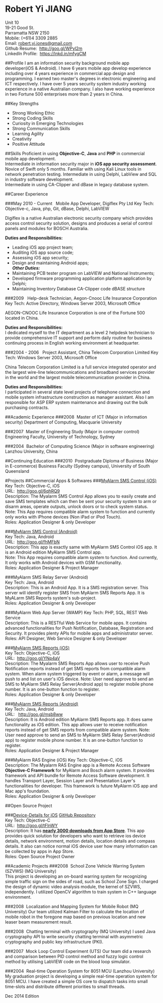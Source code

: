 # Robert Yi JIANG

Unit 10  
19-21 Good St.  
Parramatta NSW 2150  
Mobile: (+61)4 3309 2885  
Email: robert.yi.jones@gmail.com  
Github Resume: &nbsp;http://goo.gl/WPyl2m  
LinkedIn Profile: &nbsp;https://lnkd.in/mfygCM  


##Profile
I am an information security background mobile app developer(iOS & Android). I have 6 years mobile app develop experience including over 4 years experience in commercial app design and programming. I earned two master's degrees in electronic engineering and ICT respectively. I have over 5 years security system industry working experience in a native Australian company. I also have working experience in two Fortune 500 enterprises more than 2 years in China. 
 
##Key Strengths
- Strong Working Ethic  
- Strong Coding Skills  
- Curiosity in Emerging Technologies 
- Strong Communication Skills  
- Learning Agility  
- Creativity  
- Positive Attitude   
 
##Skills
Proficient in using **Objective-C**, **Java** and **PHP** in commercial mobile app development.  
Intermediate in information security major in **iOS app security assessment**.   
Novice of Swift only 5 months.
Familiar with using Kali Linux tools in network penetration testing. 
Intermediate in using Delphi, LabView and SQL in industry software development.    
Intermediate in using CA-Clipper and dBase in legacy database system.
  
 
##Career Experience

###May 2010 - Current &nbsp;&nbsp;Mobile App Developer, Digiflex Pty Ltd
Key Tech: Objective-c, Java, php, Git, dBase, Delphi, LabVIEW

Digiflex is a native Australian electronic security company which provides access control security solution,  designs and produces a serial of control panels and modules for BOSCH Australia.

**Duties and Responsibilities:**  
- Leading iOS app project team;   
- Auditing iOS app source code;  
- Assessing iOS app security;  
- Design and maintaining Android apps;    
***Other Duties:***  
- Maintaining PCB tester program on LabVIEW and National Instruments;   
- Developed firmware programming application platform application by Delphi;  
- Maintaining Inventory Database CA-Clipper code dBASE structure  

###2009 &nbsp;&nbsp;Help-desk Technician, Aegon-Cnooc Life Insurance Corporation
Key Tech: Active Directory, Windows Server 2003, Microsoft Office

AEGON-CNOOC Life Insurance Corporation is one of the Fortune 500 located in China. 
 
**Duties and Responsibilities:**   
I dedicated myself to the IT department as a level 2 helpdesk technician to provide comprehensive IT support and perform daily routine for business continuing process in English working environment at headquarter.

 
###2004 - 2006 &nbsp;&nbsp;Project Assistant, China Telecom Corporation Limited
Key Tech: Windows Server 2003, Microsoft Office

China Telecom Corporation Limited is a full service integrated operator and the largest wire-line telecommunications and broadband services provider in the world and the largest mobile telecommunication provider in China. 
 
**Duties and Responsibilities:**  
I participated in several state level projects of telephone connection and mobile system infrastructure construction as manager assistant. Also I am responsible for ASP ERP system maintenance and drawing out the bulk purchasing contracts.
 
##Academic Experience
###2008&nbsp;  Master of ICT (Major in information security)
Department of Computing, Macquarie University
 
###2007&nbsp;  Master of Engineering Study (Major in computer control)
Engineering Faculty, University of Technology, Sydney
 
###2004&nbsp;  Bachelor of Computing Science (Major in software engineering)
Lanzhou University, China
 
##Continuing Education
###2010&nbsp; Postgraduate Diploma of Business (Major in E-commerce)
Business Faculty (Sydney campus), University of South Queensland

#Projects
##Commercial Apps & Softwares
###[MyAlarm SMS Control (iOS)](https://itunes.apple.com/au/app/myalarm-sms-control/id585238523?mt=8)    
Key Tech: Objective-C, iOS   
URL: &nbsp;http://goo.gl/6qhRQ9  
Description: The Myalarm SMS Control App allows you to easily create and save SMS templates which can then be sent your security system to arm or disarm areas, operate outputs, unlock doors or to check system status.  
Note: This App requires compatible alarm system to function and currently only works with iPhone devices (Non iPad or iPod Touch).  
Roles: Application Designer & only Developer

###[MyAlarm SMS Control (Android)](https://play.google.com/store/apps/details?id=com.myalerm.activities&hl=en)    
Key Tech: Java, Android  
URL:&nbsp;&nbsp;http://goo.gl/fhMFbN  
Description: This app is exactly same with MyAlarm SMS Control iOS app. It is an Android edition MyAlarm SMS Control app.   
Note: This App requires compatible alarm system to function. And currently, It 
only works with Android devices with GSM functionality.  
Roles: Application Designer & Project Manager    

###MyAlarm SMS Relay Server (Android)   
Key Tech: Java, Android      
Description: This is an Android App. It is a SMS registration server. This server will identify register SMS from MyAlarm SMS Reports App. It is MyALarm SMS Reports system's sub-project.  
Roles: Application Designer & only Developer  

###MyAlarm Web App Server (WAMP) 
Key Tech: PHP, SQL, REST Web Service      
Description: This is a RESTful Web Service for mobile apps. It contains advanced functionalities for Push Notification, Database, Registration and Security. It provides plenty APIs for mobile apps and administrator server.  
Roles:  API Designer, Web Service Designer & only Developer  

###[MyAlarm SMS Reports (iOS)](https://itunes.apple.com/nz/app/myalarm-sms-reports/id717067982?mt=8)  
Key Tech: Objective-C, iOS  
URL:&nbsp; http://goo.gl/YNp4aV      
Description: The Myalarm SMS Reports App allows user to receive Push Notification reports instead of get SMS reports from compatible alarm system. When alarm system triggered by event or alarm, a message will push to and list on user's iOS device. 
Note: User need approve to send an SMS to MyAlarm SMS Relay Server(Android app) to register mobile phone number. It is an one-button function to register.  
Roles: Application Designer & only Developer  

###[MyAlarm SMS Reports (Android)](https://play.google.com/store/apps/details?id=com.smsreporting.activities)  
Key Tech: Java, Android  
URL: &nbsp; http://goo.gl/msb8ww   
Description: It is Android edition MyAlarm SMS Reports app. It does same functionality as iOS edition. This app allows user to receive notification reports instead of get SMS reports from compatible alarm system. 
Note: User need approve to send an SMS to MyAlarm SMS Relay Server(Android app) to register mobile phone number. It is an one-button function to register.   
Roles: Application Designer & Project Manager  

###MyAlarm RAS Engine (iOS)
Key Tech: Objective-C, iOS   
Description: The Myalarm RAS Engine app is a Remote Access Software **Objective-C Framework** for MyAlarm and Bosch alarm system. It provides framework and API bundle for Remote Access Software development. It handles Transport Layer, Session Layer and Presentation Layer's functionalities for developer. This framework is future MyAlarm iOS app and Mac app's foundation.  
Roles: Application Designer & only Developer  

##Open Source Project 
  
###[Device-Details for iOS](https://itunes.apple.com/au/app/device-details-infor.-about/id793582130?mt=8) 
[GitHub Repository](https://github.com/robert-yi-jones/Device-Details)   
Key Tech: Objective-C  
URL: &nbsp;http://goo.gl/tFlnWY    
Description: It has **[nearly 3000 downloads from App Store](https://www.dropbox.com/s/8am9y7zez1fsp1i/Screenshot%202014-05-21%2000.08.15.png)**. This app provides quick solution for developers who want to retrieve ios device details, network environment, motion details, location details and compass details. It also can notice normal iOS device user how many information can be collected by apps in App Store.  
Roles: Open Source Project Owner  
 
##Academic Projects
###2008&nbsp; School Zone Vehicle Warring System (SZVWS) (MQ University)  
This project is developing an on-board warring system for recognizing simple traffic sign on the sides of road, such as School Zone Sign.  I charged the design of dynamic video analysis module, the kernel of SZVWS, independently. I utilized OpenCV algorithm to train system in C++ language environment. 
 
###2008&nbsp; Localization and Mapping System for Mobile Robot (MQ University)
Our team utilized Kalman Filter to calculate the location of mobile robot in the foregone map based on previous location and new leaser beam measurement result. 
 
###2008&nbsp; Chatting terminal with cryptography (MQ University)
I used Java cryptography API to write security chatting terminal with asymmetric cryptography and public key infrastructure (PKI).
 
###2007&nbsp; Mock Loop Control Experiment (UTS)
Our team did a research and comparison between PID control method and fuzzy logic control method by utilising LabVIEW code on the blood loop simulator.
 
###2004&nbsp; Real-time Operation System for 8051 MCU (Lanzhou University)
My graduation project is developing a simple real-time operation system for 8051 MCU. I have created a simple OS core to dispatch tasks into small time-slots and distribute different priorities to small threads. 


Dec 2014 Edition
 
 
 
 
